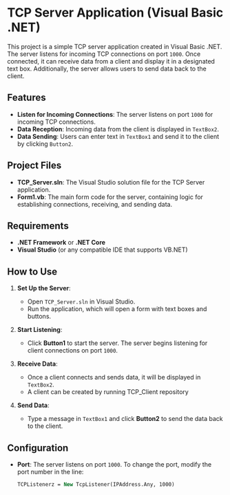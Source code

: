 # TCP Server Application (Visual Basic .NET)

This project is a simple TCP server application created in Visual Basic .NET. The server listens for incoming TCP connections on port `1000`. Once connected, it can receive data from a client and display it in a designated text box. Additionally, the server allows users to send data back to the client.

## Features
- **Listen for Incoming Connections**: The server listens on port `1000` for incoming TCP connections.
- **Data Reception**: Incoming data from the client is displayed in `TextBox2`.
- **Data Sending**: Users can enter text in `TextBox1` and send it to the client by clicking `Button2`.

## Project Files
- **TCP_Server.sln**: The Visual Studio solution file for the TCP Server application.
- **Form1.vb**: The main form code for the server, containing logic for establishing connections, receiving, and sending data.

## Requirements
- **.NET Framework** or **.NET Core**
- **Visual Studio** (or any compatible IDE that supports VB.NET)

## How to Use
1. **Set Up the Server**:
   - Open `TCP_Server.sln` in Visual Studio.
   - Run the application, which will open a form with text boxes and buttons.

2. **Start Listening**:
   - Click **Button1** to start the server. The server begins listening for client connections on port `1000`.

3. **Receive Data**:
   - Once a client connects and sends data, it will be displayed in `TextBox2`.
   - A client can be created by running TCP_Client repository

4. **Send Data**:
   - Type a message in `TextBox1` and click **Button2** to send the data back to the client.

## Configuration
- **Port**: The server listens on port `1000`. To change the port, modify the port number in the line:
  ```vb
  TCPListenerz = New TcpListener(IPAddress.Any, 1000)
